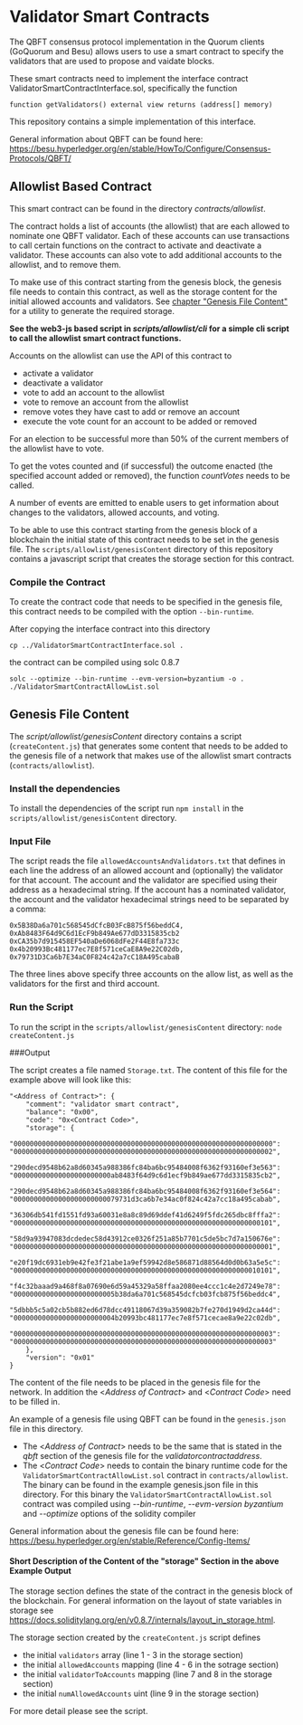 # Validator Smart Contracts

The QBFT consensus protocol implementation in the Quorum clients (GoQuorum and Besu) allows users to use a smart
contract to specify the validators that are used to propose and vaidate blocks.

These smart contracts need to implement the interface contract ValidatorSmartContractInterface.sol, specifically the 
function  

    function getValidators() external view returns (address[] memory)

This repository contains a simple implementation of this interface.

General information about QBFT can be found here: https://besu.hyperledger.org/en/stable/HowTo/Configure/Consensus-Protocols/QBFT/

## Allowlist Based Contract

This smart contract can be found in the directory _contracts/allowlist_. 

The contract holds a list of accounts (the allowlist) that are each allowed to nominate one QBFT validator. Each of 
these accounts can use transactions to call certain functions on the contract to activate and deactivate a validator. 
These accounts can also vote to add additional accounts to the allowlist, and to remove them.

To make use of this contract starting from the genesis block, the genesis file needs to contain this contract, as well 
as the storage content for the initial allowed accounts and validators. See 
[chapter "Genesis File Content"](#Genesis-File-Content) for a utility to generate the required storage. 

**See the web3-js based script in _scripts/allowlist/cli_ for a simple cli script to call the allowlist smart contract functions.**

Accounts on the allowlist can use the API of this contract to
* activate a validator
* deactivate a validator
* vote to add an account to the allowlist
* vote to remove an account from the allowlist
* remove votes they have cast to add or remove an account
* execute the vote count for an account to be added or removed

For an election to be successful more than 50% of the current members of the allowlist have to vote.

To get the votes counted and (if successful) the outcome enacted (the specified account added or removed),
the function _countVotes_ needs to be called.

A number of events are emitted to enable users to get information about changes to the validators, allowed accounts,
and voting.

To be able to use this contract starting from the genesis block of a blockchain the initial state of this contract
needs to be set in the genesis file. The `scripts/allowlist/genesisContent` directory of this
repository contains a javascript script that creates the storage section for this contract.

### Compile the Contract

To create the contract code that needs to be specified in the genesis file, this contract needs to be compiled with the
option `--bin-runtime`.

After copying the interface contract into this directory

    cp ../ValidatorSmartContractInterface.sol .

the contract can be compiled using solc 0.8.7

    solc --optimize --bin-runtime --evm-version=byzantium -o . ./ValidatorSmartContractAllowList.sol

## Genesis File Content

The _script/allowlist/genesisContent_ directory contains a script (`createContent.js`) that generates some content that 
needs to be added to the genesis file of a network that makes use of the allowlist smart contracts (`contracts/allowlist`).

### Install the dependencies

To install the dependencies of the script run `npm install` in the `scripts/allowlist/genesisContent` directory.

### Input File

The script reads the file `allowedAccountsAndValidators.txt` that defines in each line the address of an allowed account and
(optionally) the validator for that account. The account and the validator are specified using their address as a
hexadecimal string. If the account has a nominated validator, the account and the validator hexadecimal strings need
to be separated by a comma:

    0x5B38Da6a701c568545dCfcB03FcB875f56beddC4, 0xAb8483F64d9C6d1EcF9b849Ae677dD3315835cb2
    0xCA35b7d915458EF540aDe6068dFe2F44E8fa733c
    0x4b20993Bc481177ec7E8f571ceCaE8A9e22C02db, 0x79731D3Ca6b7E34aC0F824c42a7cC18A495cabaB

The three lines above specify three accounts on the allow list, as well as the validators for the first and third account.

### Run the Script

To run the script in the `scripts/allowlist/genesisContent` directory: `node createContent.js`

###Output

The script creates a file named `Storage.txt`. The content of this file for the example above will look like this:

	"<Address of Contract>": {
        "comment": "validator smart contract",
        "balance": "0x00",
        "code": "0x<Contract Code>",
        "storage": {
            "0000000000000000000000000000000000000000000000000000000000000000": "0000000000000000000000000000000000000000000000000000000000000002",
            "290decd9548b62a8d60345a988386fc84ba6bc95484008f6362f93160ef3e563": "000000000000000000000000ab8483f64d9c6d1ecf9b849ae677dd3315835cb2",
            "290decd9548b62a8d60345a988386fc84ba6bc95484008f6362f93160ef3e564": "00000000000000000000000079731d3ca6b7e34ac0f824c42a7cc18a495cabab",
            "36306db541fd1551fd93a60031e8a8c89d69ddef41d6249f5fdc265dbc8fffa2": "0000000000000000000000000000000000000000000000000000000000000101",
            "58d9a93947083dcdedec58d43912ce0326f251a85b7701c5de5bc7d7a150676e": "0000000000000000000000000000000000000000000000000000000000000001",
            "e20f19dc6931eb9e42fe3f21abe1a9ef59942d8e586871d88564d0d0b63a5e5c": "0000000000000000000000000000000000000000000000000000000000010101",
            "f4c32baaad9a468f8a07690e6d59a45329a58ffaa2080ee4ccc1c4e2d7249e78": "0000000000000000000000005b38da6a701c568545dcfcb03fcb875f56beddc4",
            "5dbbb5c5a02cb5b882ed6d78dcc49118067d39a359082b7fe270d1949d2ca44d": "0000000000000000000000004b20993bc481177ec7e8f571cecae8a9e22c02db",
            "0000000000000000000000000000000000000000000000000000000000000003": "0000000000000000000000000000000000000000000000000000000000000003"
        },
        "version": "0x01"
    }

The content of the file needs to be placed in the genesis file for the network. In addition the <_Address of Contract_>
and <_Contract Code_> need to be filled in.

An example of a genesis file using QBFT can be found in the `genesis.json` file in this directory.

* The <_Address of Contract_> needs to be the same that is stated in the _qbft_ section of the genesis file for the _validatorcontractaddress_.
* The <_Contract Code_> needs to contain the binary runtime code for the `ValidatorSmartContractAllowList.sol` contract in `contracts/allowlist`.  
  The binary can be found in the example genesis.json file in this directory. For this binary the
  `ValidatorSmartContractAllowList.sol` contract was compiled using _--bin-runtime_, _--evm-version byzantium_ and _--optimize_ options of the solidity compiler

General information about the genesis file can be found here: https://besu.hyperledger.org/en/stable/Reference/Config-Items/

#### Short Description of the Content of the "storage" Section in the above Example Output

The storage section defines the state of the contract in the genesis block of the blockchain.
For general information on the layout of state variables in storage see
https://docs.soliditylang.org/en/v0.8.7/internals/layout_in_storage.html.

The storage section created by the `createContent.js` script defines
* the initial `validators` array (line 1 - 3 in the storage section)
* the initial `allowedAccounts` mapping (line 4 - 6 in the sotrage section)
* the initial `validatorToAccounts` mapping (line 7 and 8 in the storage section)
* the initial `numAllowedAccounts` uint (line 9 in the storage section)

For more detail please see the script.
